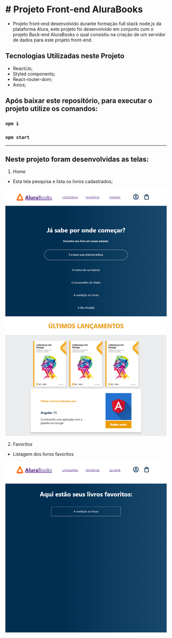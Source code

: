 # # Projeto Front-end AluraBooks

- Projeto front-end desenvolvido durante formação full stack node.js da plataforma Alura, este projeto foi desenvolvido em conjunto com o projeto Back-end AluraBooks o qual consistiu na criação de um servidor de dados para este projeto front-end.

## Tecnologias Utilizadas neste Projeto

- React/Js;
- Styled components;
- React-router-dom;
- Axios;

## Após baixar este repositório, para executar o projeto utilize os comandos:

### `npm i`
### `npm start`

*******

## Neste projeto foram desenvolvidas as telas:

 1. Home

 - Esta tela pesquisa e lista os livros cadastrados;

 ![](./public/home.png)


 2. Favoritos

 - Listagem dos livros favoritos

 ![](./public/favorito.png)

